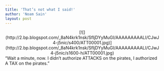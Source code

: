 ```yaml
---
title: 'That’s not what I said!'
author: 'Noam Sain'
layout: post
---
```


<div style="clear: both; text-align: center;">[![](http://2.bp.blogspot.com/_8aN4krk1nsk/SfIjDYyMuGI/AAAAAAAAALI/CJwJ4-j5nic/s400/ATT00001.jpg)](http://2.bp.blogspot.com/_8aN4krk1nsk/SfIjDYyMuGI/AAAAAAAAALI/CJwJ4-j5nic/s1600-h/ATT00001.jpg)

</div>“Wait a minute, now. I didn’t authorize ATTACKS on the pirates, I authorized A TAX on the pirates.”